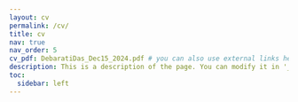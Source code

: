 ```yaml
---
layout: cv
permalink: /cv/
title: cv
nav: true
nav_order: 5
cv_pdf: DebaratiDas_Dec15_2024.pdf # you can also use external links here
description: This is a description of the page. You can modify it in '_pages/cv.md'. You can also change or remove the top pdf download button.
toc:
  sidebar: left
---
```


